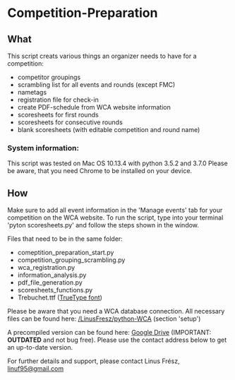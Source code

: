 # Competition-Preparation

## What
This script creats various things an organizer needs to have for a competition:
- competitor groupings
- scrambling list for all events and rounds (except FMC)
- nametags
- registration file for check-in
- create PDF-schedule from WCA website information
- scoresheets for first rounds
- scoresheets for consecutive rounds
- blank scoresheets (with editable competition and round name)
    
### System information: 
This script was tested on Mac OS 10.13.4 with python 3.5.2 and 3.7.0
Please be aware, that you need Chrome to be installed on your device.
    
## How
Make sure to add all event information in the 'Manage events' tab for your competition on the WCA website. To run the script, type into your terminal 'pyton scoresheets.py' and follow the steps shown in the window.
    
Files that need to be in the same folder:
- comeptition_preparation_start.py
- competition_grouping_scrambling.py
- wca_registration.py
- information_analysis.py
- pdf_file_generation.py
- scoresheets_functions.py
- Trebuchet.ttf ([TrueType font](https://www.fontpalace.com/font-download/Trebuchet+MS/))
    
Please be aware that you need a WCA database connection. All necessary files can be found here: [/LinusFresz/python-WCA](https://github.com/LinusFresz/python-WCA) (section 'setup') 
    
A precompiled version can be found here: [Google Drive](https://drive.google.com/drive/folders/1ZNBX43MzM5jKLJOeDsSuLcwJqiyEOU1d?usp=sharing) (IMPORTANT: **OUTDATED** and not bug free). Please use the contact address below to get an up-to-date version. 

For further details and support, please contact Linus Frész, linuf95@gmail.com

